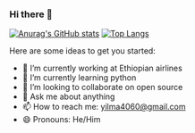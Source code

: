 ### Hi there 👋

[![Anurag's GitHub stats](https://github-readme-stats.vercel.app/api?username=agetuni)](https://github.com/agetuni/github-readme-stats)
[![Top Langs](https://github-readme-stats.vercel.app/api/top-langs/?username=agetuni&layout=compact)](https://github.com/agetuni/github-readme-stats)

Here are some ideas to get you started:

- 🔭 I’m currently working at Ethiopian airlines
- 🌱 I’m currently learning python
- 👯 I’m looking to collaborate on open source
- 💬 Ask me about anything
- 📫 How to reach me: yilma4060@gmail.com
- 😄 Pronouns: He/Him
